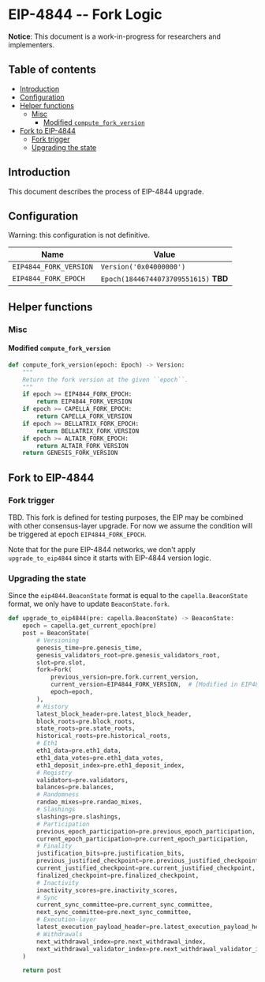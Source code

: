 # EIP-4844 -- Fork Logic

**Notice**: This document is a work-in-progress for researchers and implementers.

## Table of contents

<!-- START doctoc generated TOC please keep comment here to allow auto update -->
<!-- DON'T EDIT THIS SECTION, INSTEAD RE-RUN doctoc TO UPDATE -->

- [Introduction](#introduction)
- [Configuration](#configuration)
- [Helper functions](#helper-functions)
  - [Misc](#misc)
    - [Modified `compute_fork_version`](#modified-compute_fork_version)
- [Fork to EIP-4844](#fork-to-eip-4844)
  - [Fork trigger](#fork-trigger)
  - [Upgrading the state](#upgrading-the-state)

<!-- END doctoc generated TOC please keep comment here to allow auto update -->

## Introduction

This document describes the process of EIP-4844 upgrade.

## Configuration

Warning: this configuration is not definitive.

| Name | Value |
| - | - |
| `EIP4844_FORK_VERSION` | `Version('0x04000000')` |
| `EIP4844_FORK_EPOCH` | `Epoch(18446744073709551615)` **TBD** |

## Helper functions

### Misc

#### Modified `compute_fork_version`

```python
def compute_fork_version(epoch: Epoch) -> Version:
    """
    Return the fork version at the given ``epoch``.
    """
    if epoch >= EIP4844_FORK_EPOCH:
        return EIP4844_FORK_VERSION
    if epoch >= CAPELLA_FORK_EPOCH:
        return CAPELLA_FORK_VERSION
    if epoch >= BELLATRIX_FORK_EPOCH:
        return BELLATRIX_FORK_VERSION
    if epoch >= ALTAIR_FORK_EPOCH:
        return ALTAIR_FORK_VERSION
    return GENESIS_FORK_VERSION
```

## Fork to EIP-4844

### Fork trigger

TBD. This fork is defined for testing purposes, the EIP may be combined with other consensus-layer upgrade.
For now we assume the condition will be triggered at epoch `EIP4844_FORK_EPOCH`.

Note that for the pure EIP-4844 networks, we don't apply `upgrade_to_eip4844` since it starts with EIP-4844 version logic.

### Upgrading the state

Since the `eip4844.BeaconState` format is equal to the `capella.BeaconState` format, we only have to update `BeaconState.fork`.

```python
def upgrade_to_eip4844(pre: capella.BeaconState) -> BeaconState:
    epoch = capella.get_current_epoch(pre)
    post = BeaconState(
        # Versioning
        genesis_time=pre.genesis_time,
        genesis_validators_root=pre.genesis_validators_root,
        slot=pre.slot,
        fork=Fork(
            previous_version=pre.fork.current_version,
            current_version=EIP4844_FORK_VERSION,  # [Modified in EIP4844]
            epoch=epoch,
        ),
        # History
        latest_block_header=pre.latest_block_header,
        block_roots=pre.block_roots,
        state_roots=pre.state_roots,
        historical_roots=pre.historical_roots,
        # Eth1
        eth1_data=pre.eth1_data,
        eth1_data_votes=pre.eth1_data_votes,
        eth1_deposit_index=pre.eth1_deposit_index,
        # Registry
        validators=pre.validators,
        balances=pre.balances,
        # Randomness
        randao_mixes=pre.randao_mixes,
        # Slashings
        slashings=pre.slashings,
        # Participation
        previous_epoch_participation=pre.previous_epoch_participation,
        current_epoch_participation=pre.current_epoch_participation,
        # Finality
        justification_bits=pre.justification_bits,
        previous_justified_checkpoint=pre.previous_justified_checkpoint,
        current_justified_checkpoint=pre.current_justified_checkpoint,
        finalized_checkpoint=pre.finalized_checkpoint,
        # Inactivity
        inactivity_scores=pre.inactivity_scores,
        # Sync
        current_sync_committee=pre.current_sync_committee,
        next_sync_committee=pre.next_sync_committee,
        # Execution-layer
        latest_execution_payload_header=pre.latest_execution_payload_header,
        # Withdrawals
        next_withdrawal_index=pre.next_withdrawal_index,
        next_withdrawal_validator_index=pre.next_withdrawal_validator_index,
    )

    return post
```
